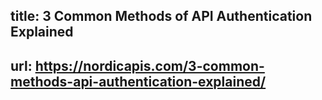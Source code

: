 ## title: 3 Common Methods of API Authentication Explained
## url: https://nordicapis.com/3-common-methods-api-authentication-explained/